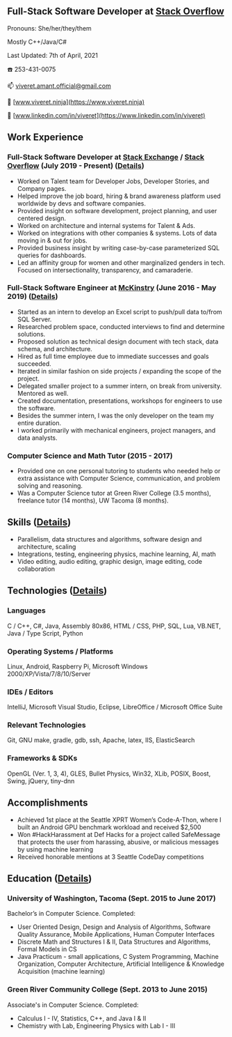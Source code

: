 ## Full-Stack Software Developer at [Stack Overflow](https://stackoverflow.com/)
Pronouns: She/her/they/them

Mostly C++/Java/C#

Last Updated: 7th of April, 2021

☎️ 253-431-0075

📫 [viveret.amant.official@gmail.com](mailto:viveret.amant.official@gmail.com)

🔗 [www.viveret.ninja](https://www.viveret.ninja)

💼 [www.linkedin.com/in/viveret](https://www.linkedin.com/in/viveret)

## Work Experience
### Full-Stack Software Developer at [Stack Exchange](https://stackexchange.com/) / [Stack Overflow](https://stackoverflow.com/) (July 2019 - Present) ([Details](stackoverflow.md))
- Worked on Talent team for Developer Jobs, Developer Stories, and Company pages.
- Helped improve the job board, hiring & brand awareness platform used worldwide by devs and software companies.
- Provided insight on software development, project planning, and user centered design.
- Worked on architecture and internal systems for Talent & Ads.
- Worked on integrations with other companies & systems. Lots of data moving in & out for jobs.
- Provided business insight by writing case-by-case parameterized SQL queries for dashboards.
- Led an affinity group for women and other marginalized genders in tech. Focused on intersectionality, transparency, and camaraderie.

### Full-Stack Software Engineer at [McKinstry](https://www.mckinstry.com/) (June 2016 - May 2019) ([Details](mckinstry.md))
- Started as an intern to develop an Excel script to push/pull data to/from SQL Server.
- Researched problem space, conducted interviews to find and determine solutions.
- Proposed solution as technical design document with tech stack, data schema, and architecture.
- Hired as full time employee due to immediate successes and goals succeeded.
- Iterated in similar fashion on side projects / expanding the scope of the project.
- Delegated smaller project to a summer intern, on break from university. Mentored as well.
- Created documentation, presentations, workshops for engineers to use the software.
- Besides the summer intern, I was the only developer on the team my entire duration.
- I worked primarily with mechanical engineers, project managers, and data analysts.

### Computer Science and Math Tutor (2015 - 2017)
- Provided one on one personal tutoring to students who needed help or extra assistance with Computer Science, communication, and problem solving and reasoning.
- Was a Computer Science tutor at Green River College (3.5 months), freelance tutor (14 months), UW Tacoma (8 months).

## Skills ([Details](proficiencies.md))
- Parallelism, data structures and algorithms, software design and architecture, scaling
- Integrations, testing, engineering physics, machine learning, AI, math
- Video editing, audio editing, graphic design, image editing, code collaboration

## Technologies ([Details](proficiencies.md))
### Languages
C / C++, C#, Java, Assembly 80x86, HTML / CSS, PHP, SQL, Lua, VB.NET, Java / Type Script, Python
### Operating Systems / Platforms
Linux, Android, Raspberry Pi, Microsoft Windows 2000/XP/Vista/7/8/10/Server
### IDEs / Editors
IntelliJ, Microsoft Visual Studio, Eclipse, LibreOffice / Microsoft Office Suite
### Relevant Technologies
Git, GNU make, gradle, gdb, ssh, Apache, latex, IIS, ElasticSearch
### Frameworks & SDKs
OpenGL (Ver. 1, 3, 4), GLES, Bullet Physics, Win32, XLib, POSIX, Boost, Swing, jQuery, tiny-dnn

## Accomplishments
- Achieved 1st place at the Seattle XPRT Women’s Code-A-Thon, where I built an Android GPU benchmark workload and received $2,500
- Won #HackHarassment at Def Hacks for a project called SafeMessage that protects the user from harassing, abusive, or malicious messages by using machine learning
- Received honorable mentions at 3 Seattle CodeDay competitions

## Education ([Details](education.md))
### University of Washington, Tacoma (Sept. 2015 to June 2017)
Bachelor’s in Computer Science. Completed:
- User Oriented Design, Design and Analysis of Algorithms, Software Quality Assurance, Mobile Applications, Human Computer Interfaces
- Discrete Math and Structures I & II, Data Structures and Algorithms, Formal Models in CS
- Java Practicum - small applications, C System Programming, Machine Organization, Computer Architecture, Artificial Intelligence & Knowledge Acquisition (machine learning)

### Green River Community College (Sept. 2013 to June 2015)
Associate's in Computer Science. Completed:
- Calculus I - IV, Statistics, C++, and Java I & II
- Chemistry with Lab, Engineering Physics with Lab I - III


<!--
**viveret/viveret** is a ✨ _special_ ✨ repository because its `README.md` (this file) appears on your GitHub profile.

todo:
- Showcase layout, different from list layout, but maybe similar (or uses conditional)
- Printable version of resume page (using media query)? Or business card with link?
- Books I've read, why I recommend, my reviews / notes
- pages from my previous site
  - Software
  - Freelancer (for hire?)
  - Artist // this might need custom layout
  - Tutoring & Mentoring
        does this go with freelancing?
        or is there another category for contract work?
        maybe one focuses on type of employment and one is about job duty
- work preferences
  - 100% remote (I primarily work at my residence)
  - 90% async workflow (8 hours or so of internet video calls every 2 weeks)?
  - Virtual tools for whiteboarding / ideation / design process
  - 100% covered insurance (no deductible)
  - Internet / home office stipend
  - Conference / learning resources stipend
  - If I have to travel, I can expense it and get an orca card
  - Basically Stack Overflow's benefits
  - Check notes on questions to ask
- mogai / lgbt lingo
-->
